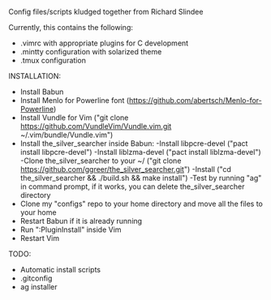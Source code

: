 Config files/scripts kludged together from Richard Slindee

Currently, this contains the following:

- .vimrc with appropriate plugins for C development
- .mintty configuration with solarized theme
- .tmux configuration

INSTALLATION:

- Install Babun
- Install Menlo for Powerline font (https://github.com/abertsch/Menlo-for-Powerline)
- Install Vundle for Vim ("git clone https://github.com/VundleVim/Vundle.vim.git ~/.vim/bundle/Vundle.vim")
- Install the_silver_searcher inside Babun:
    -Install libpcre-devel ("pact install libpcre-devel")
    -Install liblzma-devel ("pact install liblzma-devel")
    -Clone the_silver_searcher to your ~/ ("git clone https://github.com/ggreer/the_silver_searcher.git")
    -Install ("cd the_silver_searcher && ./build.sh && make install")
    -Test by running "ag" in command prompt, if it works, you can delete the_silver_searcher directory
- Clone my "configs" repo to your home directory and move all the files to your home
- Restart Babun if it is already running
- Run ":PluginInstall" inside Vim
- Restart Vim

TODO:

- Automatic install scripts
- .gitconfig
- ag installer
